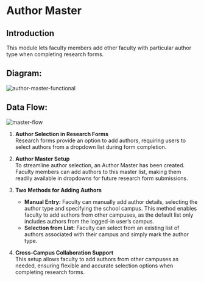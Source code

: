 ﻿





  
  

# Author Master

  

## Introduction

  

This module lets faculty members add other faculty with particular author type when completing research forms.


## Diagram:

<img src="https://i.ibb.co/HzMvGbR/author-master-functional.png" alt="author-master-functional" border="0">

## Data Flow:

<img src="https://i.ibb.co/N6FzyX0/master-flow.png" alt="master-flow" border="0">

1. **Author Selection in Research Forms**  
   Research forms provide an option to add authors, requiring users to select authors from a dropdown list during form completion.

2. **Author Master Setup**  
   To streamline author selection, an Author Master has been created. Faculty members can add authors to this master list, making them readily available in dropdowns for future research form submissions.

3. **Two Methods for Adding Authors**  
   - **Manual Entry:** Faculty can manually add author details, selecting the author type and specifying the school campus. This method enables faculty to add authors from other campuses, as the default list only includes authors from the logged-in user’s campus.
   - **Selection from List:** Faculty can select from an existing list of authors associated with their campus and simply mark the author type.

4. **Cross-Campus Collaboration Support**  
   This setup allows faculty to add authors from other campuses as needed, ensuring flexible and accurate selection options when completing research forms.






